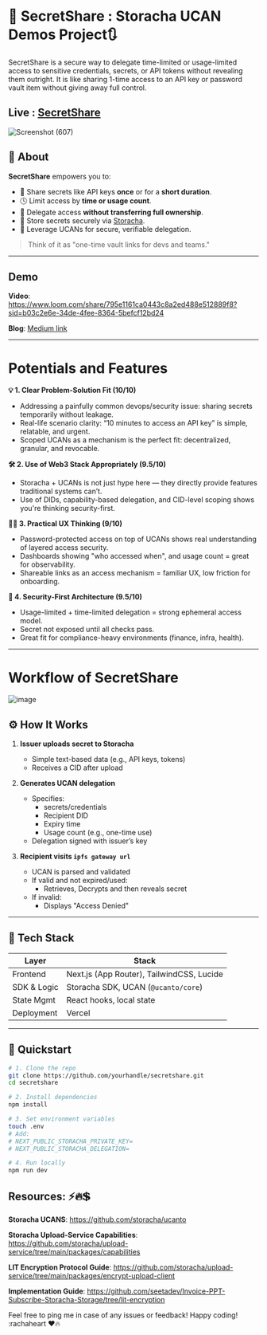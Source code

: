 # 🔐 SecretShare : Storacha UCAN Demos Project🔃
SecretShare is a secure way to delegate time-limited or usage-limited access to sensitive credentials, secrets, or API tokens without revealing them outright. It is like sharing 1-time access to an API key or password vault item without giving away full control.

## Live : [SecretShare](https://secret-share-lilac.vercel.app/)

![Screenshot (607)](https://github.com/user-attachments/assets/fcf8f5e4-b286-4065-8116-ba96fca4ee71)


## 📖 About

**SecretShare** empowers you to:
- 🔄 Share secrets like API keys **once** or for a **short duration**.
- 🕓 Limit access by **time or usage count**.
- 🧾 Delegate access **without transferring full ownership**.
- 📁 Store secrets securely via [Storacha](https://docs.storacha.network).
- 🪪 Leverage UCANs for secure, verifiable delegation.

> Think of it as "one-time vault links for devs and teams."

---

## Demo 

**Video**: https://www.loom.com/share/795e1161ca0443c8a2ed488e512889f8?sid=b03c2e6e-34de-4fee-8364-5befcf12bd24

**Blog**: [Medium link](https://medium.com/@akashjana663/secretshare-secure-one-time-access-to-secrets-built-with-ucans-storacha-%EF%B8%8F-6f01867cc9f0)

---

# Potentials and Features

**💡 1. Clear Problem-Solution Fit (10/10)**
- Addressing a painfully common devops/security issue: sharing secrets temporarily without leakage.
- Real-life scenario clarity: “10 minutes to access an API key” is simple, relatable, and urgent.
- Scoped UCANs as a mechanism is the perfect fit: decentralized, granular, and revocable.

**🛠️ 2. Use of Web3 Stack Appropriately (9.5/10)**
- Storacha + UCANs is not just hype here — they directly provide features traditional systems can’t.
- Use of DIDs, capability-based delegation, and CID-level scoping shows you're thinking security-first.

**🧑‍💻 3. Practical UX Thinking (9/10)**
- Password-protected access on top of UCANs shows real understanding of layered access security.
- Dashboards showing "who accessed when", and usage count = great for observability.
- Shareable links as an access mechanism = familiar UX, low friction for onboarding.

**🔐 4. Security-First Architecture (9.5/10)**
- Usage-limited + time-limited delegation = strong ephemeral access model.
- Secret not exposed until all checks pass.
- Great fit for compliance-heavy environments (finance, infra, health).

---
# Workflow of SecretShare
![image](https://github.com/user-attachments/assets/69bfed75-4916-4716-bc75-efc1e493e74f)

<!-- ## 📽️ Live Demo

[🔗 Watch the 2-min demo on YouTube](https://youtu.be/demo-secretshare)  
[🌐 Try Live Now](https://secretshare.vercel.app)

--> 

## ⚙️ How It Works

1. **Issuer uploads secret to Storacha**
   - Simple text-based data (e.g., API keys, tokens)
   - Receives a CID after upload

2. **Generates UCAN delegation**
   - Specifies:
     - secrets/credentials
     - Recipient DID
     - Expiry time
     - Usage count (e.g., one-time use)
   - Delegation signed with issuer’s key

3. **Recipient visits `ipfs gateway url`**
   - UCAN is parsed and validated
   - If valid and not expired/used:
     - Retrieves, Decrypts and then reveals secret
   - If invalid:
     - Displays "Access Denied"

---

## 🧰 Tech Stack

| Layer        | Stack                                      |
|--------------|--------------------------------------------|
| Frontend     | Next.js (App Router), TailwindCSS, Lucide  |
| SDK & Logic  | Storacha SDK, UCAN (`@ucanto/core`)        |
| State Mgmt   | React hooks, local state                   |
| Deployment   | Vercel                                     |

---

## 🚀 Quickstart

```bash
# 1. Clone the repo
git clone https://github.com/yourhandle/secretshare.git
cd secretshare

# 2. Install dependencies
npm install

# 3. Set environment variables
touch .env
# Add:
# NEXT_PUBLIC_STORACHA_PRIVATE_KEY=
# NEXT_PUBLIC_STORACHA_DELEGATION=

# 4. Run locally
npm run dev
```

## Resources: ⚡🔥💲

**Storacha UCANS**: https://github.com/storacha/ucanto

**Storacha Upload-Service Capabilities**: https://github.com/storacha/upload-service/tree/main/packages/capabilities

**LIT Encryption Protocol Guide**: https://github.com/storacha/upload-service/tree/main/packages/encrypt-upload-client

**Implementation Guide**: https://github.com/seetadev/Invoice-PPT-Subscribe-Storacha-Storage/tree/lit-encryption

Feel free to ping me in case of any issues or feedback! Happy coding! :rachaheart ♥🔥
